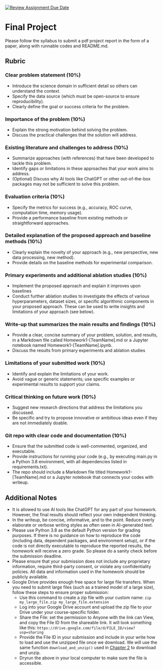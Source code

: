 [![Review Assignment Due Date](https://classroom.github.com/assets/deadline-readme-button-22041afd0340ce965d47ae6ef1cefeee28c7c493a6346c4f15d667ab976d596c.svg)](https://classroom.github.com/a/gccUt70s)
# Final Project

Please follow the syllabus to submit a pdf project report in the form of a paper, along with runnable codes and README.md. 


## Rubric
### Clear problem statement (10%)

- Introduce the science domain in sufficient detail so others can understand the context.
- Specify the data source (which must be open-source to ensure reproducibility).
- Clearly define the goal or success criteria for the problem.


### Importance of the problem (10%)

- Explain the strong motivation behind solving the problem.
- Discuss the practical challenges that the solution will address.


### Existing literature and challenges to address (10%)

- Summarize approaches (with references) that have been developed to tackle this problem.
- Identify gaps or limitations in these approaches that your work aims to address.
- (Optional) Discuss why AI tools like ChatGPT or other out-of-the-box packages may not be sufficient to solve this problem.


### Evaluation criteria (10%)

- Specify the metrics for success (e.g., accuracy, ROC curve, computation time, memory usage).
- Provide a performance baseline from existing methods or straightforward approaches.

 
### Detailed explanation of the proposed approach and baseline methods (10%)

- Clearly explain the novelty of your approach (e.g., new perspective, new data processing, new method).
- Provide details on the baseline methods for experimental comparison.

### Primary experiments and additional ablation studies (10%)

- Implement the proposed approach and explain it improves upon baselines
- Conduct further ablation studies to investigate the effects of various hyperparameters, dataset sizes, or specific algorithmic components in your proposed approach. These can be used to write insights and limitations of your approach (see below).


### Write-up that summarizes the main results and findings (10%)

- Provide a clear, concise summary of your problem, solution, and results, in a Markdown file called Homework1-[TeamName].md or a Jupyter notebook named Homework1-[TeamName].ipynb.
- Discuss the results from primary experiments and ablation studies


### Limitations of your submitted work (10%)

- Identify and explain the limitations of your work.
- Avoid vague or generic statements; use specific examples or experimental results to support your claims.


### Critical thinking on future work (10%)

- Suggest new research directions that address the limitations you discussed.
- Be specific and try to propose innovative or ambitious ideas even if they are not immediately doable.


### Git repo with clear code and documentation (10%)

- Ensure that the submitted code is well-commented, organized, and executable.
- Provide instructions for running your code (e.g., by executing main.py in a Python 3.8 environment, with all dependencies listed in requirements.txt).
- The repo should include a Markdown file titled Homework1-[TeamName].md or a Jupyter notebook that connects your codes with writeup.


## Additional Notes

- It is allowed to use AI tools like ChatGPT for any part of your homework. However, the final results should reflect your own independent thinking.
- In the writeup, be concise, informative, and to the point. Reduce overly elaborate or verbose writing styles as often seen in AI-generated text.
- Please use Python 3.8 as the default Python version for grading purposes. If there is no guidance on how to reproduce the code (including data, dependent packages, and environment setup), or if the code is not directly executable to reproduce the reported results, the homework will receive a zero grade. So please do a sanity check before the submission deadline.
- Please ensure that your submission does not include any proprietary information, require third-party consent, or violate any confidentiality policies. All data and information used in the homework should be publicly available.
- Google Drive provides enough free space for large file transfers. When you need to submit large files (such as a trained model of a large size), follow these steps to ensure proper submission:
  - Use this command to create a zip file with your custom name: `zip my_large_file.zip my_large_file.extension`
  - Log into your Google Drive account and upload the zip file to your Drive under your course-specific folder.
  - Share the File: set the permission to Anyone with the link can View, and copy the File ID from the shareable link. It will look something like this: `https://drive.google.com/file/d/FILE_ID/view?usp=sharing`
  - Provide the File ID in your submission and include in your write how to load and use the unzipped file once we download. We will use the same function `download_and_unzip()` used in [Chapter 2](https://genai-course.jding.org/en/latest/llm/index.html) to download and unzip.
  - Dryrun the above in your local computer to make sure the file is accessible.
    
